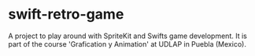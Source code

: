 # swift-retro-game
A project to play around with SpriteKit and Swifts game development. It is part of the course 'Grafication y Animation' at UDLAP in Puebla (Mexico).
